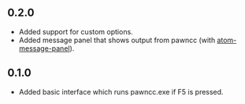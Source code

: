 ## 0.2.0
* Added support for custom options.
* Added message panel that shows output from pawncc (with [atom-message-panel](https://github.com/tcarlsen/atom-message-panel)).

## 0.1.0
* Added basic interface which runs pawncc.exe if F5 is pressed.

